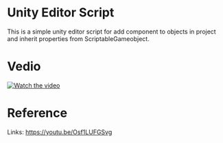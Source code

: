 # Unity Editor Script
This is a simple unity editor script for add component to objects in project and inherit properties from ScriptableGameobject.

# Vedio
[![Watch the video](https://raw.github.com/Chin-Ro/master/Unity-Editor-Scripting/Assets/Resources/Icons/1.Jpeg)](https://www.bilibili.com/video/BV1U24y1y7Xo/?share_source=copy_web&vd_source=20389381bbb40df6afd33e974f2f04a6)

# Reference
Links: https://youtu.be/Osf1LUFGSvg